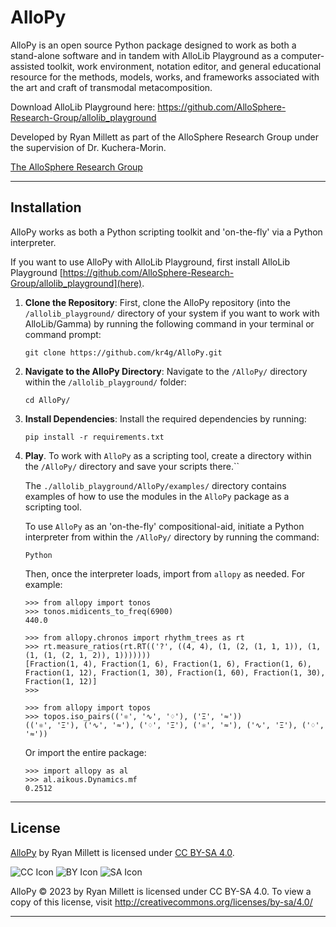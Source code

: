 # AlloPy
AlloPy is an open source Python package designed to work as both a stand-alone software and in tandem with AlloLib Playground as a computer-assisted toolkit, work environment, notation editor, and general educational resource for the methods, models, works, and frameworks associated with the art and craft of transmodal metacomposition.

Download AlloLib Playground here:  https://github.com/AlloSphere-Research-Group/allolib_playground


Developed by Ryan Millett as part of the AlloSphere Research Group under the supervision of Dr. Kuchera-Morin.

[The AlloSphere Research Group](https://github.com/AlloSphere-Research-Group)

---

## Installation

AlloPy works as both a Python scripting toolkit and 'on-the-fly' via a Python interpreter.

If you want to use AlloPy with AlloLib Playground, first install AlloLib Playground [https://github.com/AlloSphere-Research-Group/allolib_playground](here).

1. **Clone the Repository**:
   First, clone the AlloPy repository (into the `/allolib_playground/` directory of your system if you want to work with AlloLib/Gamma) by running the following command in your terminal or command prompt:
   
   ```
   git clone https://github.com/kr4g/AlloPy.git
   ```

2. **Navigate to the AlloPy Directory**:
    Navigate to the `/AlloPy/` directory within the `/allolib_playground/` folder:
   
    ```
    cd AlloPy/
    ```

3. **Install Dependencies**:
    Install the required dependencies by running:
    
    ```
    pip install -r requirements.txt
    ```

4. **Play**.
    To work with `AlloPy` as a scripting tool, create a directory within the `/AlloPy/` directory and save your scripts there.``

    The `./allolib_playground/AlloPy/examples/` directory contains examples of how to use the modules in the `AlloPy` package as a scripting tool.

    To use `AlloPy` as an 'on-the-fly' compositional-aid, initiate a Python interpreter from within the `/AlloPy/` directory by running the command:

    ```
    Python
    ```

    Then, once the interpreter loads, import from `allopy` as needed.  For example:

    ```
    >>> from allopy import tonos
    >>> tonos.midicents_to_freq(6900)
    440.0
    ```

    ```
    >>> from allopy.chronos import rhythm_trees as rt
    >>> rt.measure_ratios(rt.RT(('?', ((4, 4), (1, (2, (1, 1, 1)), (1, (1, (1, (2, 1, 2)), 1)))))))
    [Fraction(1, 4), Fraction(1, 6), Fraction(1, 6), Fraction(1, 6), Fraction(1, 12), Fraction(1, 30), Fraction(1, 60), Fraction(1, 30), Fraction(1, 12)]
    >>> 
    ```

    ```
    >>> from allopy import topos
    >>> topos.iso_pairs(('⚛', '∿', '♢'), ('Ξ', '≈'))
    (('⚛', 'Ξ'), ('∿', '≈'), ('♢', 'Ξ'), ('⚛', '≈'), ('∿', 'Ξ'), ('♢', '≈'))
    ```

    Or import the entire package:
    ```
    >>> import allopy as al
    >>> al.aikous.Dynamics.mf
    0.2512
    ```

---

## License

[AlloPy](https://github.com/kr4g/AlloPy) by Ryan Millett is licensed under [CC BY-SA 4.0](http://creativecommons.org/licenses/by-sa/4.0/?ref=chooser-v1).

![CC Icon](https://mirrors.creativecommons.org/presskit/icons/cc.svg?ref=chooser-v1)
![BY Icon](https://mirrors.creativecommons.org/presskit/icons/by.svg?ref=chooser-v1)
![SA Icon](https://mirrors.creativecommons.org/presskit/icons/sa.svg?ref=chooser-v1)

AlloPy © 2023 by Ryan Millett is licensed under CC BY-SA 4.0. To view a copy of this license, visit http://creativecommons.org/licenses/by-sa/4.0/

---
